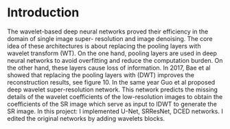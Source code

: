 # Introduction
The wavelet-based deep neural networks proved their efficiency in the domain of single image super-
resolution and image denoising. The core idea of these architectures is about replacing the pooling layers
with wavelet transform (WT). On the one hand, pooling layers are used in deep neural networks to avoid
overfitting and reduce the computation burden. On the other hand, these layers cause loss of information. In
2017, Bae et al showed that replacing the pooling layers with (DWT) improves the reconstruction results,
see figure 10. In the same year Guo et al proposed deep wavelet super-resolution network. This network
predicts the missing details of the wavelet coefficients of the low-resolution images to obtain the coefficients
of the SR image which serve as input to IDWT to generate the SR image.
In this project: I implemented U-Net, SRResNet, DCED networks. I edited the original networks by adding wavelets blocks.
